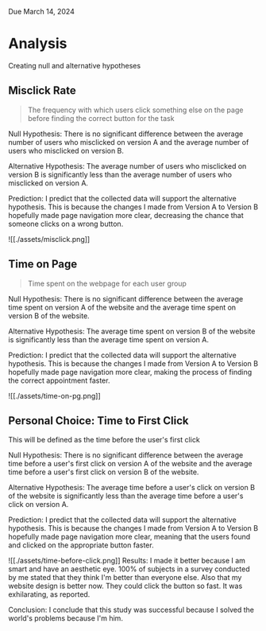 Due March 14, 2024

# Analysis

Creating null and alternative hypotheses
## Misclick Rate
> The frequency with which users click something else on the page before finding the correct button for the task

Null Hypothesis: There is no significant difference between the average number of users who misclicked on version A and the average number of users who misclicked on version B.

Alternative Hypothesis: The average number of users who misclicked on version B is significantly less than the average number of users who misclicked on version A.

Prediction: I predict that the collected data will support the alternative hypothesis. This is because the changes I made from Version A to Version B hopefully made page navigation more clear, decreasing the chance that someone clicks on a wrong button.

![[./assets/misclick.png]]


## Time on Page
> Time spent on the webpage for each user group

Null Hypothesis: There is no significant difference between the average time spent on version A of the website and the average time spent on version B of the website.

Alternative Hypothesis: The average time spent on version B of the website is significantly less than the average time spent on version A.

Prediction: I predict that the collected data will support the alternative hypothesis. This is because the changes I made from Version A to Version B hopefully made page navigation more clear, making the process of finding the correct appointment faster.

![[./assets/time-on-pg.png]]
## Personal Choice: Time to First Click
This will be defined as the time before the user's first click

Null Hypothesis: There is no significant difference between the average time before a user's first click on version A of the website and the average time before a user's first click on version B of the website.

Alternative Hypothesis: The average time before a user's click on version B of the website is significantly less than the average time before a user's click on version A.

Prediction: I predict that the collected data will support the alternative hypothesis. This is because the changes I made from Version A to Version B hopefully made page navigation more clear, meaning that the users found and clicked on the appropriate button faster.

![[./assets/time-before-click.png]]
Results: I made it better because I am smart and have an aesthetic eye. 100% of subjects in a survey conducted by me stated that they think I'm better than everyone else. Also that my website design is better now. They could click the button so fast. It was exhilarating, as reported.

Conclusion: I conclude that this study was successful because I solved the world's problems because I'm him. 